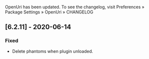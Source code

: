 OpenUri has been updated. To see the changelog, visit
Preferences » Package Settings » OpenUri » CHANGELOG

## [6.2.11] - 2020-06-14

### Fixed
- Delete phantoms when plugin unloaded.
